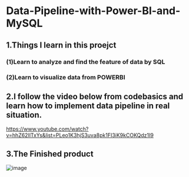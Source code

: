 # Data-Pipeline-with-Power-BI-and-MySQL

## 1.Things I learn in this proejct

### (1)Learn to analyze and find the feature of data by SQL 

### (2)Learn to visualize data from POWERBI

## 2.I follow the video below from codebasics and learn how to implement data pipeline in real situation.

https://www.youtube.com/watch?v=hhZ62IlTxYs&list=PLeo1K3hjS3uva8pk1FI3iK9kCOKQdz1I9

## 3.The Finished product

![image](https://user-images.githubusercontent.com/76461262/144946671-9f464241-f5d1-42ff-9908-581ebf7cf9c1.png)
